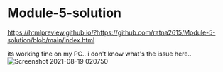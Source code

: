# Module-5-solution

https://htmlpreview.github.io/?https://github.com/ratna2615/Module-5-solution/blob/main/index.html

its working fine on my PC.. i don't know what's the issue here..
![Screenshot 2021-08-19 020750](https://user-images.githubusercontent.com/75538419/129969063-2786e39e-f6bc-44bc-a0be-f31303c321bd.png)


